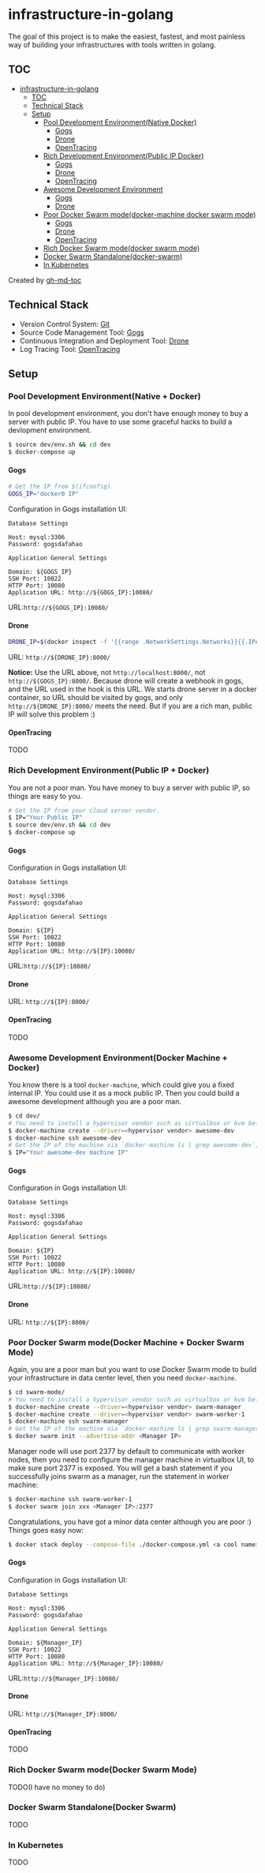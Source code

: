 # infrastructure-in-golang

The goal of this project is to make the easiest, fastest, and most painless way of building your infrastructures with tools written in golang.

## TOC

   * [infrastructure-in-golang](#infrastructure-in-golang)
      * [TOC](#toc)
      * [Technical Stack](#technical-stack)
      * [Setup](#setup)
         * [Pool Development Environment(Native   Docker)](#pool-development-environmentnative--docker)
            * [Gogs](#gogs)
            * [Drone](#drone)
            * [OpenTracing](#opentracing)
         * [Rich Development Environment(Public IP   Docker)](#rich-development-environmentpublic-ip--docker)
            * [Gogs](#gogs-1)
            * [Drone](#drone-1)
            * [OpenTracing](#opentracing-1)
         * [Awesome Development Environment](#awesome-development-environment)
            * [Gogs](#gogs-2)
            * [Drone](#drone-2)
         * [Poor Docker Swarm mode(docker-machine   docker swarm mode)](#poor-docker-swarm-modedocker-machine--docker-swarm-mode)
            * [Gogs](#gogs-3)
            * [Drone](#drone-3)
            * [OpenTracing](#opentracing-2)
         * [Rich Docker Swarm mode(docker swarm mode)](#rich-docker-swarm-modedocker-swarm-mode)
         * [Docker Swarm Standalone(docker-swarm)](#docker-swarm-standalonedocker-swarm)
         * [In Kubernetes](#in-kubernetes)

Created by [gh-md-toc](https://github.com/ekalinin/github-markdown-toc)

## Technical Stack

* Version Control System: [Git](https://git-scm.com/)
* Source Code Management Tool: [Gogs](https://gogs.io/)
* Continuous Integration and Deployment Tool: [Drone](https://github.com/drone/drone)
* Log Tracing Tool: [OpenTracing](https://github.com/opentracing/opentracing-go)

## Setup

### Pool Development Environment(Native + Docker)

In pool development environment, you don't have enough money to buy a server with public IP. You have to use some graceful hacks to build a devlopment environment.

```bash
$ source dev/env.sh && cd dev
$ docker-compose up
```

#### Gogs

```bash
# Get the IP from $(ifconfig).
GOGS_IP="docker0 IP"
```

Configuration in Gogs installation UI: 

```text
Database Settings

Host: mysql:3306
Password: gogsdafahao

Application General Settings

Domain: ${GOGS_IP}
SSH Port: 10022
HTTP Port: 10080
Application URL: http://${GOGS_IP}:10080/
```

URL:`http://${GOGS_IP}:10080/`

#### Drone

```bash
DRONE_IP=$(docker inspect -f '{{range .NetworkSettings.Networks}}{{.IPAddress}}{{end}}' dev_drone-server_1)
```

URL: `http://${DRONE_IP}:8000/`

**Notice:** Use the URL above, not `http://localhost:8000/`, not `http://${GOGS_IP}:8000/`. Because drone will create a webhook in gogs, and the URL used in the hook is this URL. We starts drone server in a docker container, so URL should be visited by gogs, and only `http://${DRONE_IP}:8000/` meets the need. But if you are a rich man, public IP will solve this problem :)

#### OpenTracing

TODO

### Rich Development Environment(Public IP + Docker)

You are not a poor man. You have money to buy a server with public IP, so things are easy to you.

```bash
# Get the IP from your cloud server vendor.
$ IP="Your Public IP"
$ source dev/env.sh && cd dev
$ docker-compose up
```

#### Gogs

Configuration in Gogs installation UI: 

```text
Database Settings

Host: mysql:3306
Password: gogsdafahao

Application General Settings

Domain: ${IP}
SSH Port: 10022
HTTP Port: 10080
Application URL: http://${IP}:10080/
```

URL:`http://${IP}:10080/`

#### Drone

URL: `http://${IP}:8000/`

#### OpenTracing

TODO

### Awesome Development Environment(Docker Machine + Docker)

You know there is a tool `docker-machine`, which could give you a fixed internal IP. You could use it as a mock public IP. Then you could build a awesome development although you are a poor man.

```bash
$ cd dev/
# You need to install a hypervisor vendor such as virtualbox or kvm before you use docker machine.
$ docker-machine create --driver=<hypervisor vendor> awesome-dev
$ docker-machine ssh awesome-dev
# Get the IP of the machine via `docker-machine ls | grep awesome-dev`, usually 192.168.99.10X.
$ IP="Your awesome-dev machine IP"
```

#### Gogs

Configuration in Gogs installation UI: 

```text
Database Settings

Host: mysql:3306
Password: gogsdafahao

Application General Settings

Domain: ${IP}
SSH Port: 10022
HTTP Port: 10080
Application URL: http://${IP}:10080/
```

URL:`http://${IP}:10080/`

#### Drone

URL: `http://${IP}:8000/`

### Poor Docker Swarm mode(Docker Machine + Docker Swarm Mode)

Again, you are a poor man but you want to use Docker Swarm mode to build your infrastructure in data center level, then you need `docker-machine`.

```bash
$ cd swarm-mode/
# You need to install a hypervisor vendor such as virtualbox or kvm before you use docker machine.
$ docker-machine create --driver=<hypervisor vendor> swarm-manager
$ docker-machine create --driver=<hypervisor vendor> swarm-worker-1
$ docker-machine ssh swarm-manager
# Get the IP of the machine via `docker-machine ls | grep swarm-manager`, usually 192.168.99.10X.
$ docker swarm init --advertise-addr <Manager IP>
```

Manager node will use port 2377 by default to communicate with worker nodes, then you need to configure the manager machine in virtualbox UI, to make sure port 2377 is exposed. You will get a bash statement if you successfully joins swarm as a manager, run the statement in worker machine:

```bash
$ docker-machine ssh swarm-worker-1
$ docker swarm join xxx <Manager IP>:2377
```

Congratulations, you have got a minor data center although you are poor :) Things goes easy now:

```bash
$ docker stack deploy --compose-file ./docker-compose.yml <a cool name>
```

#### Gogs

Configuration in Gogs installation UI: 

```text
Database Settings

Host: mysql:3306
Password: gogsdafahao

Application General Settings

Domain: ${Manager_IP}
SSH Port: 10022
HTTP Port: 10080
Application URL: http://${Manager_IP}:10080/
```

URL:`http://${Manager_IP}:10080/`

#### Drone

URL: `http://${Manager_IP}:8000/`

#### OpenTracing

TODO

### Rich Docker Swarm mode(Docker Swarm Mode)

TODO(I have no money to do)

### Docker Swarm Standalone(Docker Swarm)

TODO

### In Kubernetes

TODO
